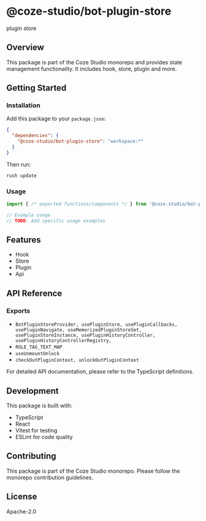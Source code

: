 # @coze-studio/bot-plugin-store

plugin store

## Overview

This package is part of the Coze Studio monorepo and provides state management functionality. It includes hook, store, plugin and more.

## Getting Started

### Installation

Add this package to your `package.json`:

```json
{
  "dependencies": {
    "@coze-studio/bot-plugin-store": "workspace:*"
  }
}
```

Then run:

```bash
rush update
```

### Usage

```typescript
import { /* exported functions/components */ } from '@coze-studio/bot-plugin-store';

// Example usage
// TODO: Add specific usage examples
```

## Features

- Hook
- Store
- Plugin
- Api

## API Reference

### Exports

- `BotPluginStoreProvider,
  usePluginStore,
  usePluginCallbacks,
  usePluginNavigate,
  useMemorizedPluginStoreSet,
  usePluginStoreInstance,
  usePluginHistoryController,
  usePluginHistoryControllerRegistry,`
- `ROLE_TAG_TEXT_MAP`
- `useUnmountUnlock`
- `checkOutPluginContext, unlockOutPluginContext`


For detailed API documentation, please refer to the TypeScript definitions.

## Development

This package is built with:

- TypeScript
- React
- Vitest for testing
- ESLint for code quality

## Contributing

This package is part of the Coze Studio monorepo. Please follow the monorepo contribution guidelines.

## License

Apache-2.0
